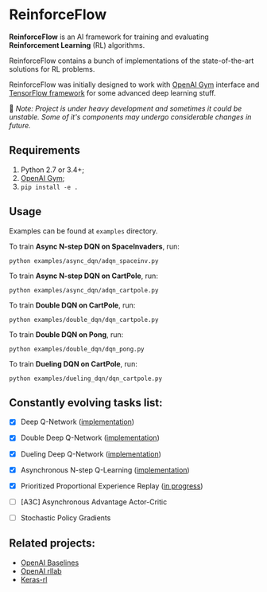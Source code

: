 # ReinforceFlow

**ReinforceFlow** is an AI framework for training and evaluating **Reinforcement Learning** (RL) algorithms.

ReinforceFlow contains a bunch of implementations of the state-of-the-art solutions for RL problems.

ReinforceFlow was initially designed to work with [OpenAI Gym](https://gym.openai.com/) interface and [TensorFlow framework](https://www.tensorflow.org/) for some advanced deep learning stuff.

:construction: *Note: Project is under heavy development and sometimes it could be unstable. Some of it's components may undergo considerable changes in future.*

## Requirements
  1. Python 2.7 or 3.4+;
  2. [OpenAI Gym](https://gym.openai.com/);
  3. `pip install -e .`


## Usage
Examples can be found at `examples` directory.

To train **Async N-step DQN on SpaceInvaders**, run:
```
python examples/async_dqn/adqn_spaceinv.py
```

To train **Async N-step DQN on CartPole**, run:
```
python examples/async_dqn/adqn_cartpole.py
```

To train **Double DQN on CartPole**, run:
```
python examples/double_dqn/dqn_cartpole.py
```

To train **Double DQN on Pong**, run:
```
python examples/double_dqn/dqn_pong.py
```

To train **Dueling DQN on CartPole**, run:
```
python examples/dueling_dqn/dqn_cartpole.py
```


## Constantly evolving tasks list:
  - [x] Deep Q-Network ([implementation](https://github.com/dbobrenko/reinforceflow/blob/master/reinforceflow/agents/dqn.py))
  - [x] Double Deep Q-Network ([implementation](https://github.com/dbobrenko/reinforceflow/blob/master/reinforceflow/agents/dqn.py))
  - [x] Dueling Deep Q-Network ([implementation](https://github.com/dbobrenko/reinforceflow/blob/master/reinforceflow/nets.py))
  - [x] Asynchronous N-step Q-Learning ([implementation](https://github.com/dbobrenko/reinforceflow/blob/master/reinforceflow/agents/async_dqn.py))
  - [x] Prioritized Proportional Experience Replay ([in progress](https://github.com/dbobrenko/reinforceflow/blob/master/reinforceflow/core/replay.py))
  - [ ] [A3C] Asynchronous Advantage Actor-Critic
  - [ ] Stochastic Policy Gradients


## Related projects:
  - [OpenAI Baselines](https://github.com/openai/baselines)
  - [OpenAI rllab](https://github.com/openai/rllab)
  - [Keras-rl](https://github.com/matthiasplappert/keras-rl)
